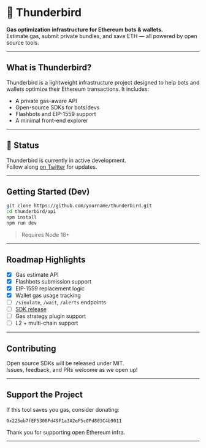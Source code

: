 # 🦅 Thunderbird

**Gas optimization infrastructure for Ethereum bots & wallets.**  
Estimate gas, submit private bundles, and save ETH — all powered by open source tools.

---

## What is Thunderbird?

Thunderbird is a lightweight infrastructure project designed to help bots and wallets optimize their Ethereum transactions. It includes:

- A private gas-aware API
- Open-source SDKs for bots/devs
- Flashbots and EIP-1559 support
- A minimal front-end explorer

---

## 🚧 Status

Thunderbird is currently in active development.  
Follow along [on Twitter](https://twitter.com/thunderbirdtx) for updates.

---


##  Getting Started (Dev)

```bash
git clone https://github.com/yourname/thunderbird.git
cd thunderbird/api
npm install
npm run dev
```

> Requires Node 18+

---

##  Roadmap Highlights

- [x] Gas estimate API
- [x] Flashbots submission support
- [x] EIP-1559 replacement logic
- [x] Wallet gas usage tracking
- [ ] `/simulate`, `/wait`, `/alerts` endpoints
- [ ] [SDK release](https://github.com/thunderbirdtx/thunderbird)
- [ ] Gas strategy plugin support
- [ ] L2 + multi-chain support

---

##  Contributing

Open source SDKs will be released under MIT.  
Issues, feedback, and PRs welcome as we open up!

---

##  Support the Project

If this tool saves you gas, consider donating:

```
0x225eb7fEF5308Fd49F1a3A2eF5c0Fd803C4b9011
```

Thank you for supporting open Ethereum infra.

---
